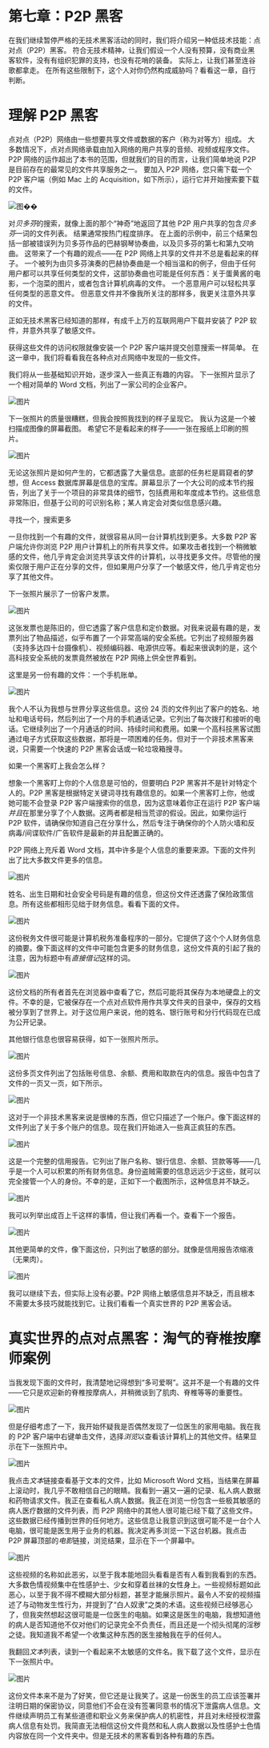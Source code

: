 # 第七章：P2P 黑客

在我们继续暂停严格的无技术黑客活动的同时，我们将介绍另一种低技术技能：点对点（P2P）黑客。 符合无技术精神，让我们假设一个人没有预算，没有商业黑客软件，没有有组织犯罪的支持，也没有花哨的装备。 实际上，让我们甚至连谷歌都拿走。 在所有这些限制下，这个人对你仍然构成威胁吗？看看这一章，自行判断。

# 理解 P2P 黑客

点对点（P2P）网络由一些想要共享文件或数据的客户（称为对等方）组成。 大多数情况下，点对点网络承载由加入网络的用户共享的音频、视频或程序文件。 P2P 网络的运作超出了本书的范围，但就我们的目的而言，让我们简单地说 P2P 是目前存在的最常见的文件共享服务之一。 要加入 P2P 网络，您只需下载一个 P2P 客户端（例如 Mac 上的 Acquisition，如下所示），运行它并开始搜索要下载的文件。

![图��](img/198-1.jpg)

对*贝多芬*的搜索，就像上面的那个“神奇”地返回了其他 P2P 用户共享的包含*贝多芬*一词的文件列表。 结果通常按热门程度排序。 在上面的示例中，前三个结果包括一部被错误列为贝多芬作品的巴赫钢琴协奏曲，以及贝多芬的第七和第九交响曲。 这带来了一个有趣的观点——在 P2P 网络上共享的文件并不总是看起来的样子。 一个被列为由贝多芬演奏的巴赫协奏曲是一个相当温和的例子，但由于任何用户都可以共享任何类型的文件，这部协奏曲也可能是任何东西：关于蛋黄酱的电影，一个泡菜的图片，或者包含计算机病毒的文件。 一个恶意用户可以轻松共享任何类型的恶意文件。 但恶意文件并不像我所关注的那样多，我更关注意外共享的文件。

正如无技术黑客已经知道的那样，有成千上万的互联网用户下载并安装了 P2P 软件，并意外共享了敏感文件。

获得这些文件的访问权限就像安装一个 P2P 客户端并提交创意搜索一样简单。 在这一章中，我们将看看我在各种点对点网络中发现的一些文件。

我们将从一些基础知识开始，逐步深入一些真正有趣的内容。 下一张照片显示了一个相对简单的 Word 文档，列出了一家公司的企业客户。

![图片](img/199-1.jpg)

下一张照片的质量很糟糕，但我会按照我找到的样子呈现它。 我认为这是一个被扫描成图像的屏幕截图。 希望它不是看起来的样子——一张在报纸上印刷的照片。

![图片](img/200-1.jpg)

无论这张照片是如何产生的，它都透露了大量信息。底部的任务栏是肩窥者的梦想，但 Access 数据库屏幕是信息的宝库。屏幕显示了一个大公司的成本节约报告，列出了关于一个项目的非常具体的细节，包括费用和年度成本节约。这些信息非常陈旧，但基于公司的可识别名称；某人肯定会对类似信息感兴趣。

寻找一个，搜索更多

一旦你找到一个有趣的文件，就很容易从同一台计算机找到更多。大多数 P2P 客户端允许你浏览 P2P 用户计算机上的所有共享文件。如果攻击者找到一个稍微敏感的文件，他几乎肯定会浏览共享该文件的计算机，以寻找更多文件。尽管他的搜索仅限于用户正在分享的文件，但如果用户分享了一个敏感文件，他几乎肯定也分享了其他文件。

下一张照片展示了一份客户发票。

![图片](img/201-1.jpg)

这张发票也是陈旧的，但它透露了客户信息和定价数据。对我来说最有趣的是，发票列出了物品描述，似乎布置了一个非常高端的安全系统。它列出了视频服务器（支持多达四十台摄像机）、视频编码器、电源供应等。看起来很讽刺的是，这个高科技安全系统的发票竟然被放在 P2P 网络上供全世界看到。

这里是另一份有趣的文件：一个手机账单。

![图片](img/201-2.jpg)

我个人不认为我想与世界分享这些信息。这份 24 页的文件列出了客户的姓名、地址和电话号码，然后列出了一个月的手机通话记录。它列出了每次拨打和接听的电话。它继续列出了一个月通话的时间、持续时间和费用。如果一个高科技黑客试图通过电子方式获取这些数据，那将是一项困难的任务。但对于一个非技术黑客来说，只需要一个快速的 P2P 黑客会话或一轮垃圾箱搜寻。

如果一个黑客盯上我会怎么样？

想象一个黑客盯上你的个人信息是可怕的，但要明白 P2P 黑客并不是针对特定个人的。P2P 黑客是根据特定关键词寻找有趣信息的。如果一个黑客盯上你，他或她可能不会登录 P2P 客户端搜索你的信息，因为这意味着你正在运行 P2P 客户端*并且*在那里分享了个人数据。这两者都是相当荒谬的假设。因此，如果你运行 P2P 软件，请确保你知道自己在分享什么，然后专注于确保你的个人防火墙和反病毒/间谍软件/广告软件是最新的并且配置正确的。

P2P 网络上充斥着 Word 文档，其中许多是个人信息的重要来源。下面的文件列出了比大多数文件更多的信息。

![图片](img/204-1.jpg)

姓名、出生日期和社会安全号码是有趣的信息，但这份文件还透露了保险政策信息。所有这些都相形见绌于财务信息。看看下面的文件。

![图片](img/205-1.jpg)

这份税务文件很可能是计算机税务准备程序的一部分。它提供了这个个人财务信息的摘要。像下面这样的文件中可能包含更多的财务信息，这份文件真的引起了我的注意，因为标题中有*直接借记*这样的词。

![图片](img/206-1.jpg)

这份文档的所有者首先在浏览器中查看了它，然后可能将其保存为本地硬盘上的文件。不幸的是，它被保存在一个点对点软件用作共享文件夹的目录中，保存的文档被分享到了世界上。对于这位用户来说，他的姓名、银行账号和分行代码现在已成为公开记录。

其他银行信息也很容易获得，如下一张照片所示。

![图片](img/207-1.jpg)

这份多页文件列出了包括账号信息、余额、费用和取款在内的信息。报告中包含了文件的一页又一页，如下所示。

![图片](img/208-1.jpg)

这对于一个非技术黑客来说是很棒的东西，但它只描述了一个账户。像下面这样的文件列出了关于多个账户的信息。现在我们开始进入一些真正疯狂的东西。

![图片](img/209-1.jpg)

这是一个完整的信用报告。它列出了账户名称、银行信息、余额、贷款等等——几乎是一个人可以积累的所有财务信息。身份盗贼需要的信息远远少于这些，就可以完全接管一个人的身份。不幸的是，正如下一个截图所示，这种信息并不缺乏。

![图片](img/210-1.jpg)

我可以列举出成百上千这样的事情，但让我们再看一个。查看下一个报告。

![图片](img/211-1.jpg)

其他更简单的文件，像下面这份，只列出了敏感的部分。就像是信用报告浓缩液（无果肉）。

![图片](img/212-1.jpg)

我可以继续下去，但实际上没有必要。P2P 网络上敏感信息并不缺乏，而且根本不需要太多技巧就能找到它。让我们看看一个真实世界的 P2P 黑客会话。

# 真实世界的点对点黑客：淘气的脊椎按摩师案例

当我发现下面的文件时，我清楚地记得想到“多可爱啊”。这并不是一个有趣的文件——它只是欢迎新的脊椎按摩病人，并稍微谈到了肌肉、脊椎等等的重要性。

![图片](img/213-1.jpg)

但是仔细考虑了一下，我开始怀疑我是否偶然发现了一位医生的家用电脑。我在我的 P2P 客户端中右键单击文件，选择*浏览*以查看该计算机上的其他文件。结果显示在下一张照片中。

![图片](img/214-1.jpg)

我点击*文本*链接查看基于文本的文件，比如 Microsoft Word 文档，当结果在屏幕上滚动时，我几乎不敢相信自己的眼睛。我看到一遍又一遍的记录、私人病人数据和药物请求文件。我正在查看私人病人数据。我正在浏览一份包含一些极其敏感的病人医疗数据的文件列表，而 P2P 网络中的其他人很可能已经下载了这些文件。这些数据已经传播到世界的任何地方。这些信息让我意识到这很可能不是一台个人电脑，很可能是医生用于业务的机器。我决定再多浏览一下这台机器。我点击 P2P 屏幕顶部的*电影*链接，浏览结果，显示在下一个屏幕中。

![图片](img/215-1.jpg)

这些视频的名称如此恶劣，以至于我本能地回头看看是否有人看到我看到的东西。大多数色情视频集中在性感护士、少女和穿着丝袜的女性身上。一些视频标题如此恶心，以至于我不得不模糊大部分标题，甚至才能展示照片。最令人不安的视频描述了与动物发生性行为，并提到了“白人奴隶”之类的术语。这些视频已经够恶心了，但我突然想起这很可能是一位医生的电脑。如果这是医生的电脑，我想知道他的病人是否知道他不仅对他们的记录完全不负责任，而且还是一个彻头彻尾的淫秽之徒。我知道我不希望一个收集这种东西的医生接触我在乎的任何人。

我翻回*文本*列表，读到一个看起来不太敏感的文件名。我下载了这个文件，显示在下一张照片中。

![图片](img/216-1.jpg)

这份文件本来不是为了好笑，但它还是让我笑了。这是一份医生的员工应该签署并注明日期的保密协议，同意他们不会在没有签署同意书的情况下泄露病人信息。文件继续声明员工有某些道德和职业义务来保护病人的机密性，并且对未经授权泄露病人信息有处罚。我简直无法相信这份文件竟然和私人病人数据以及性感护士色情内容放在同一个文件夹中。但是无技术的黑客看到各种有趣的东西。
